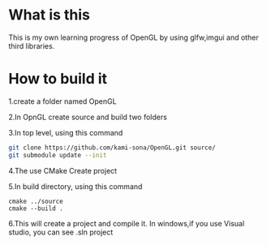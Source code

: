 # What is this

This is my own learning progress of OpenGL by using glfw,imgui and other third libraries.

# How to build it

1.create a folder named OpenGL

2.In OpnGL create source and build two folders

3.In top level, using this command

```sh
git clone https://github.com/kami-sona/OpenGL.git source/
git submodule update --init
```

4.The use CMake Create project

5.In build directory, using this command

```shell
cmake ../source
cmake --build .
```

6.This will create a project and compile it. In windows,if you use Visual studio, you can see .sln project

